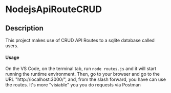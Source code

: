 # NodejsApiRouteCRUD

## Description
This project makes use of CRUD API Routes to a sqlite database called users.

#### Usage
On the VS Code, on the terminal tab, run ```node routes.js``` and it will start running the runtime environment. 
Then, go to your browser and go to the URL "http://localhost:3000/", and, from the slash forward, you have can use the routes.
It's more "visiable" you you do requests via Postman
